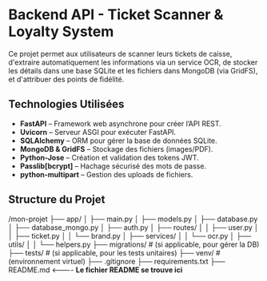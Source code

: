 # Backend API - Ticket Scanner & Loyalty System

Ce projet permet aux utilisateurs de scanner leurs tickets de caisse, d'extraire automatiquement les informations via un service OCR, de stocker les détails dans une base SQLite et les fichiers dans MongoDB (via GridFS), et d'attribuer des points de fidélité.

## Technologies Utilisées

- **FastAPI** – Framework web asynchrone pour créer l’API REST.
- **Uvicorn** – Serveur ASGI pour exécuter FastAPI.
- **SQLAlchemy** – ORM pour gérer la base de données SQLite.
- **MongoDB & GridFS** – Stockage des fichiers (images/PDF).
- **Python-Jose** – Création et validation des tokens JWT.
- **Passlib[bcrypt]** – Hachage sécurisé des mots de passe.
- **python-multipart** – Gestion des uploads de fichiers.

## Structure du Projet

/mon-projet
  ├── app/
  │   ├── main.py
  │   ├── models.py
  │   ├── database.py
  │   ├── database_mongo.py
  │   ├── auth.py
  │   ├── routes/
  │   │   ├── user.py
  │   │   ├── ticket.py
  │   │   └── brand.py
  │   ├── services/
  │   │   └── ocr.py
  │   ├── utils/
  │   │   └── helpers.py
  ├── migrations/              # (si applicable, pour gérer la DB)
  ├── tests/                   # (si applicable, pour les tests unitaires)
  ├── venv/                    # (environnement virtuel)
  ├── .gitignore
  ├── requirements.txt
  ├── README.md   <---- **Le fichier README se trouve ici**
